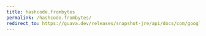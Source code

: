 ```yaml
---
title: hashcode.frombytes
permalink: /hashcode.frombytes/
redirect_to: https://guava.dev/releases/snapshot-jre/api/docs/com/google/common/hash/HashCode.html#fromBytes-byte:A-
---
```

